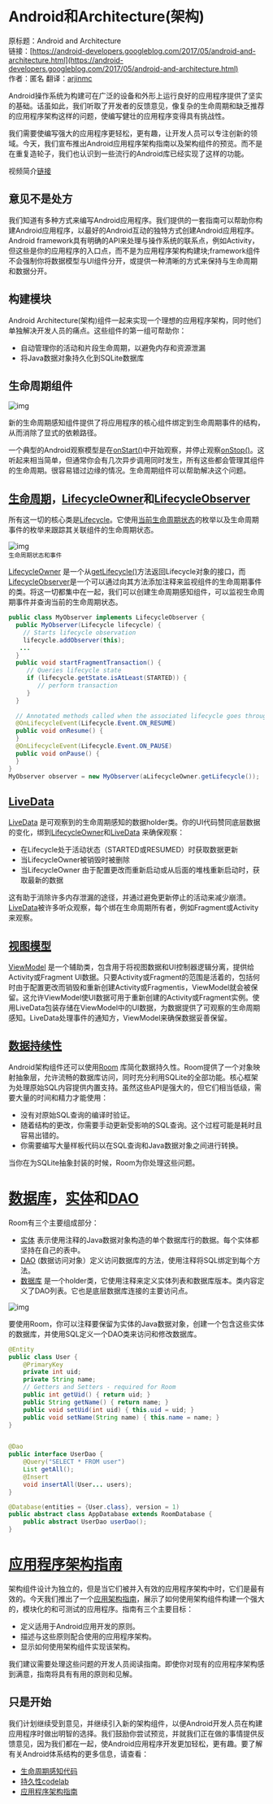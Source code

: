 # Android和Architecture(架构)

原标题：Android and Architecture  
链接：[https://android-developers.googleblog.com/2017/05/android-and-architecture.html](https://android-developers.googleblog.com/2017/05/android-and-architecture.html)  
作者：匿名
翻译：[arjinmc](https://github.com/arjinmc)  

Android操作系统为构建可在广泛的设备和外形上运行良好的应用程序提供了坚实的基础。话虽如此，我们听取了开发者的反馈意见，像复杂的生命周期和缺乏推荐的应用程序架构这样的问题，使编写健壮的应用程序变得具有挑战性。

我们需要使编写强大的应用程序更轻松，更有趣，让开发人员可以专注创新的领域。今天，我们宣布推出Android应用程序架构指南以及架构组件的预览。而不是在重复造轮子，我们也认识到一些流行的Android库已经实现了这样的功能。

视频简介[链接](https://youtu.be/vOJCrbr144o)  

## 意见不是处方

我们知道有多种方式来编写Android应用程序。我们提供的一套指南可以帮助你构建Android应用程序，以最好的Android互动的独特方式创建Android应用程序。Android framework具有明确的API来处理与操作系统的联系点，例如Activity，但这些是你的应用程序的入口点，而不是为应用程序架构构建块;framework组件不会强制你将数据模型与UI组件分开，或提供一种清晰的方式来保持与生命周期和数据分开。

## 构建模块

Android Architecture(架构)组件一起来实现一个理想的应用程序架构，同时他们单独解决开发人员的痛点。这些组件的第一组可帮助你：

* 自动管理你的活动和片段生命周期，以避免内存和资源泄漏
* 将Java数据对象持久化到SQLite数据库

## 生命周期组件

![img](../images/2017.5.17.architecture.1.png)  

新的生命周期感知组件提供了将应用程序的核心组件绑定到生命周期事件的结构，从而消除了显式的依赖路径。

一个典型的Android观察模型是在[onStart()](https://developer.android.com/reference/android/app/Activity.html#onStart())中开始观察，并停止观察[onStop()](https://developer.android.com/reference/android/app/Activity.html#onStop())。这听起来相当简单，但通常你会有几次异步调用同时发生，所有这些都会管理其组件的生命周期。很容易错过边缘的情况。生命周期组件可以帮助解决这个问题。

## [生命周期](https://developer.android.com/reference/android/arch/lifecycle/Lifecycle.html)，[LifecycleOwner](https://developer.android.com/reference/android/arch/lifecycle/LifecycleOwner.html)和[LifecycleObserver](https://developer.android.com/reference/android/arch/lifecycle/LifecycleObserver.html)

所有这一切的核心类是[Lifecycle](https://developer.android.com/reference/android/arch/lifecycle/Lifecycle.html)。它使用[当前生命周期状态](https://developer.android.com/reference/android/arch/lifecycle/Lifecycle.State.html)的枚举以及生命周期事件的枚举来跟踪其关联组件的生命周期状态。

![img](../images/2017.5.17.architecture.2.png)  
<small>生命周期状态和事件</small>

[LifecycleOwner](https://developer.android.com/reference/android/arch/lifecycle/LifecycleOwner.html) 是一个从[getLifecycle()](https://developer.android.com/reference/android/arch/lifecycle/LifecycleOwner.html#getLifecycle())方法返回Lifecycle对象的接口，而[LifecycleObserver](https://developer.android.com/reference/android/arch/lifecycle/LifecycleObserver.html)是一个可以通过向其方法添加注释来监视组件的生命周期事件的类。将这一切都集中在一起，我们可以创建生命周期感知组件，可以监视生命周期事件并查询当前的生命周期状态。

```java
public class MyObserver implements LifecycleObserver {
  public MyObserver(Lifecycle lifecycle) {
    // Starts lifecycle observation
    lifecycle.addObserver(this);
   ...
  }
  public void startFragmentTransaction() {
     // Queries lifecycle state
     if (lifecycle.getState.isAtLeast(STARTED)) {
        // perform transaction
     }
  }
  
  // Annotated methods called when the associated lifecycle goes through these events
  @OnLifecycleEvent(Lifecycle.Event.ON_RESUME)
  public void onResume() {
  }
  @OnLifecycleEvent(Lifecycle.Event.ON_PAUSE)
  public void onPause() {
  }
}
MyObserver observer = new MyObserver(aLifecycleOwner.getLifecycle());
```

## [LiveData](https://developer.android.com/topic/libraries/architecture/livedata.html)

[LiveData](https://developer.android.com/topic/libraries/architecture/livedata.html) 是可观察到的生命周期感知的数据holder类。你的UI代码赞同底层数据的变化，绑到[LifecycleOwner](https://developer.android.com/reference/android/arch/lifecycle/LifecycleOwner.html)和[LiveData](https://developer.android.com/topic/libraries/architecture/livedata.html) 来确保观察：

* 在Lifecycle处于活动状态（STARTED或RESUMED）时获取数据更新
* 当LifecycleOwner被销毁时被删除
* 当LifecycleOwner 由于配置更改而重新启动或从后面的堆栈重新启动时，获取最新的数据

这有助于消除许多内存泄漏的途径，并通过避免更新停止的活动来减少崩溃。
[LiveData](https://developer.android.com/topic/libraries/architecture/livedata.html)被许多听众观察，每个绑在生命周期所有者，例如Fragment或Activity来观察。

## [视图模型](https://developer.android.com/topic/libraries/architecture/viewmodel.html)

[ViewModel](https://developer.android.com/topic/libraries/architecture/viewmodel.html) 是一个辅助类，包含用于将视图数据和UI控制器逻辑分离，提供给Activity或Fragment UI数据。只要Activity或Fragment的范围是活着的，包括何时由于配置更改而销毁和重新创建Activity或Fragmentis，ViewModel就会被保留。这允许ViewModel使UI数据可用于重新创建的Activity或Fragment实例。使用LiveData包装存储在ViewModel中的UI数据，为数据提供了可观察的生命周期感知。LiveData处理事件的通知方，ViewModel来确保数据妥善保留。

## [数据持续性](https://developer.android.com/topic/libraries/architecture/room.html)

Android架构组件还可以使用[Room](https://developer.android.com/topic/libraries/architecture/room.html) 库简化数据持久性。Room提供了一个对象映射抽象层，允许流畅的数据库访问，同时充分利用SQLite的全部功能。核心框架为处理原始SQL内容提供内置支持。虽然这些API是强大的，但它们相当低级，需要大量的时间和精力才能使用：

* 没有对原始SQL查询的编译时验证。
* 随着结构的更改，你需要手动更新受影响的SQL查询。这个过程可能是耗时且容易出错的。
* 你需要编写大量样板代码以在SQL查询和Java数据对象之间进行转换。

当你在为SQLite抽象封装的时候，Room为你处理这些问题。

# [数据库](https://developer.android.com/reference/android/arch/persistence/room/Database.html)，[实体](https://developer.android.com/reference/android/arch/persistence/room/Entity.html)和[DAO](https://developer.android.com/reference/android/arch/persistence/room/Dao.html)

Room有三个主要组成部分：

* [实体](https://developer.android.com/reference/android/arch/persistence/room/Entity.html) 表示使用注释的Java数据对象构造的单个数据库行的数据。每个实体都坚持在自己的表中。
* [DAO](https://developer.android.com/reference/android/arch/persistence/room/Dao.html) (数据访问对象）定义访问数据库的方法，使用注释将SQL绑定到每个方法。
* [数据库](https://developer.android.com/reference/android/arch/persistence/room/Database.html) 是一个holder类，它使用注释来定义实体列表和数据库版本。类内容定义了DAO列表。它也是底层数据库连接的主要访问点。

![img](../images/2017.5.17.architecture.3.png)  

要使用Room，你可以注释要保留为实体的Java数据对象，创建一个包含这些实体的数据库，并使用SQL定义一个DAO类来访问和修改数据库。
```java
@Entity
public class User {
    @PrimaryKey
    private int uid;
    private String name;
    // Getters and Setters - required for Room
    public int getUid() { return uid; }
    public String getName() { return name; }
    public void setUid(int uid) { this.uid = uid; }
    public void setName(String name) { this.name = name; }
}


@Dao
public interface UserDao {
    @Query("SELECT * FROM user")
    List getAll();
    @Insert
    void insertAll(User... users);
}

@Database(entities = {User.class}, version = 1)
public abstract class AppDatabase extends RoomDatabase {
    public abstract UserDao userDao();
}
```

# [应用程序架构指南](https://developer.android.com/topic/libraries/architecture/guide.html)

架构组件设计为独立的，但是当它们被并入有效的应用程序架构中时，它们是最有效的。今天我们推出了一个[应用架构指南](https://developer.android.com/topic/libraries/architecture/guide.html)，展示了如何使用架构组件构建一个强大的，模块化的和可测试的应用程序。指南有三个主要目标：

* 定义适用于Android应用开发的原则。 
* 描述与这些原则配合使用的应用程序架构。 
* 显示如何使用架构组件实现该架构。 

我们建议需要处理这些问题的开发人员阅读指南。即使你对现有的应用程序架构感到满意，指南将具有有用的原则和见解。

## 只是开始 

我们计划继续受到意见，并继续引入新的架构组件，以便Android开发人员在构建应用程序时做出明智的选择。我们鼓励你尝试预览，并就我们正在做的事情提供反馈意见，因为我们都在一起，使Android应用程序开发更加轻松，更有趣。要了解有关Android体系结构的更多信息，请查看：

* [生命周期感知代码](https://codelabs.developers.google.com/codelabs/android-lifecycles) 
* [持久性codelab](https://codelabs.developers.google.com/codelabs/android-persistence)
* [应用程序架构指南](https://developer.android.com/topic/libraries/architecture/guide.html)
